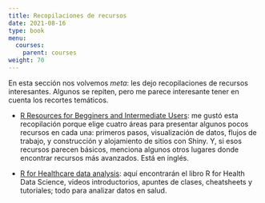 ```yaml
---
title: Recopilaciones de recursos
date: 2021-08-16
type: book
menu:
  courses:
    parent: courses
weight: 70
---
```


En esta sección nos volvemos <i>meta</i>: les dejo recopilaciones de recursos interesantes. Algunos se repiten, pero me parece interesante tener en cuenta los recortes temáticos.

-   [R Resources for Begginers and Intermediate Users](https://martindevaux.com/2021/01/r_resources_beginners_intermediate/): me gustó esta recopilación porque elige cuatro áreas para presentar algunos pocos recursos en cada una: primeros pasos, visualización de datos, flujos de trabajo, y construcción y alojamiento de sitios con Shiny. Y, si esos recursos parecen básicos, menciona algunos otros lugares donde encontrar recursos más avanzados. Está en inglés.

-   [R for Healthcare data analysis](https://healthyr.surgicalinformatics.org/resources.html#resources): aquí encontrarán el libro R for Health Data Science, videos introductorios, apuntes de clases, cheatsheets y tutoriales; todo para analizar datos en salud.